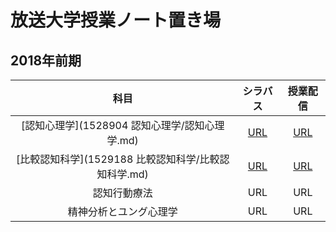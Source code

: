 # 放送大学授業ノート置き場

## 2018年前期
| 科目 | シラバス | 授業配信 |
|:---:|:---:|:---:|
| [認知心理学](1528904 認知心理学/認知心理学.md) | [URL](https://www.ouj.ac.jp/hp/kamoku/H30/kyouyou/C/sinri/1528904.html) | [URL](https://vod.ouj.ac.jp/view/ouj/#/navi/vod?ca=124) |
| [比較認知科学](1529188 比較認知科学/比較認知科学.md) | [URL](https://www.ouj.ac.jp/hp/kamoku/H30/kyouyou/C/sinri/1529188.html) | [URL](https://vod.ouj.ac.jp/view/ouj/#/navi/vod?ca=128) |
| 認知行動療法 | URL | URL |
| 精神分析とユング心理学 | URL | URL |
